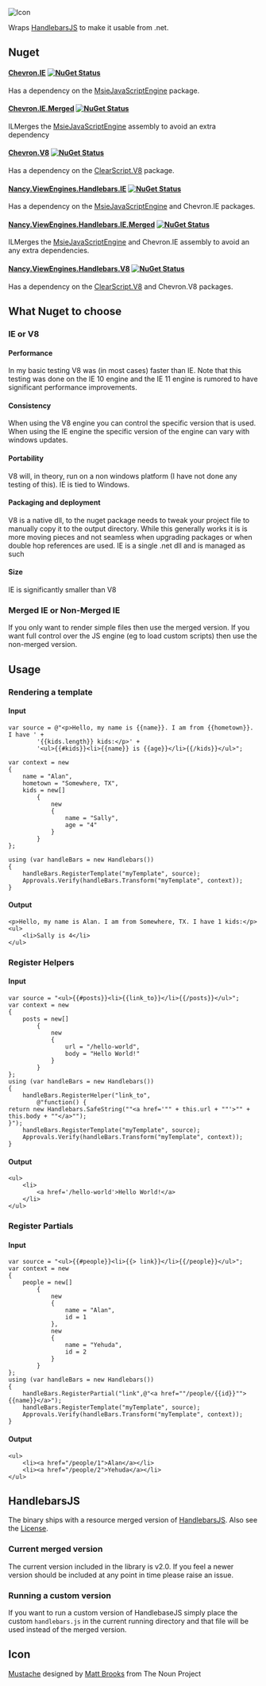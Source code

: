 ![Icon](https://raw.github.com/SimonCropp/Chevron/master/Icons/package_icon.png)

Wraps [HandlebarsJS](http://handlebarsjs.com/) to make it usable from .net.

## Nuget

#### [Chevron.IE](http://nuget.org/packages/Chevron.IE)  [![NuGet Status](http://img.shields.io/nuget/v/Chevron.IE.svg?style=flat)](https://www.nuget.org/packages/Chevron.IE/)

Has a dependency on the [MsieJavaScriptEngine](http://www.nuget.org/packages/MsieJavaScriptEngine) package. 

#### [Chevron.IE.Merged](http://nuget.org/packages/Chevron.IE.Merged)  [![NuGet Status](http://img.shields.io/nuget/v/Chevron.IE.Merged.svg?style=flat)](https://www.nuget.org/packages/Chevron.IE.Merged/)

ILMerges the [MsieJavaScriptEngine](http://www.nuget.org/packages/MsieJavaScriptEngine) assembly to avoid an extra dependency 

#### [Chevron.V8](http://nuget.org/packages/Chevron.V8)  [![NuGet Status](http://img.shields.io/nuget/v/Chevron.V8.svg?style=flat)](https://www.nuget.org/packages/Chevron.V8/)

Has a dependency on the [ClearScript.V8](http://www.nuget.org/packages/ClearScript.V8) package. 

#### [Nancy.ViewEngines.Handlebars.IE](http://nuget.org/packages/Nancy.ViewEngines.Handlebars.IE)  [![NuGet Status](http://img.shields.io/nuget/v/Nancy.ViewEngines.Handlebars.IE.svg?style=flat)](https://www.nuget.org/packages/Nancy.ViewEngines.Handlebars.IE/)

Has a dependency on the [MsieJavaScriptEngine](http://www.nuget.org/packages/MsieJavaScriptEngine) and Chevron.IE packages. 

#### [Nancy.ViewEngines.Handlebars.IE.Merged](http://nuget.org/packages/Nancy.ViewEngines.Handlebars.IE.Merged)  [![NuGet Status](http://img.shields.io/nuget/v/Nancy.ViewEngines.Handlebars.IE.Merged.svg?style=flat)](https://www.nuget.org/packages/Nancy.ViewEngines.Handlebars.IE.Merged/)

ILMerges the [MsieJavaScriptEngine](http://www.nuget.org/packages/MsieJavaScriptEngine) and Chevron.IE assembly to avoid an any extra dependencies. 

#### [Nancy.ViewEngines.Handlebars.V8](http://nuget.org/packages/Nancy.ViewEngines.Handlebars.V8)  [![NuGet Status](http://img.shields.io/nuget/v/Nancy.ViewEngines.Handlebars.V8.svg?style=flat)](https://www.nuget.org/packages/Nancy.ViewEngines.Handlebars.V8/)

Has a dependency on the [ClearScript.V8](http://www.nuget.org/packages/ClearScript.V8) and Chevron.V8 packages. 

## What Nuget to choose

### IE or V8

#### Performance

In my basic testing V8 was (in most cases) faster than IE. Note that this testing was done on the IE 10 engine and the IE 11 engine is rumored to have significant performance improvements.

#### Consistency

When using the V8 engine you can control the specific version that is used. When using the IE engine the specific version of the engine can vary with windows updates. 

#### Portability

V8 will, in theory, run on a non windows platform (I have not done any testing of this). IE is tied to Windows.

#### Packaging and deployment

V8 is a native dll, to the nuget package needs to tweak your project file to manually copy it to the output directory. While this generally works it is is more moving pieces and not seamless when upgrading packages or when double hop references are used. IE is a single .net dll and is managed as such

#### Size

IE is significantly smaller than V8

### Merged IE or Non-Merged IE

If you only want to render simple files then use the merged version. If you want full control over the JS engine (eg to load custom scripts) then use the non-merged version.

## Usage

### Rendering a template

#### Input
```
var source = @"<p>Hello, my name is {{name}}. I am from {{hometown}}. I have ' +
        '{{kids.length}} kids:</p>' +
        '<ul>{{#kids}}<li>{{name}} is {{age}}</li>{{/kids}}</ul>";

var context = new
{
    name = "Alan",
    hometown = "Somewhere, TX",
    kids = new[]
        {
            new
            {
                name = "Sally",
                age = "4"
            }
        }
};

using (var handleBars = new Handlebars())
{
    handleBars.RegisterTemplate("myTemplate", source);
    Approvals.Verify(handleBars.Transform("myTemplate", context));
}
```

#### Output
```
<p>Hello, my name is Alan. I am from Somewhere, TX. I have 1 kids:</p>
<ul>
	<li>Sally is 4</li>
</ul>
```

### Register Helpers

#### Input
```
var source = "<ul>{{#posts}}<li>{{link_to}}</li>{{/posts}}</ul>";
var context = new
{
    posts = new[]
        {
            new
            {
                url = "/hello-world",
                body = "Hello World!"
            }
        }
};
using (var handleBars = new Handlebars())
{
    handleBars.RegisterHelper("link_to",
        @"function() {
return new Handlebars.SafeString(""<a href='"" + this.url + ""'>"" + this.body + ""</a>"");
}");
    handleBars.RegisterTemplate("myTemplate", source);
    Approvals.Verify(handleBars.Transform("myTemplate", context));
}
```
#### Output
```
<ul>
	<li>
		<a href='/hello-world'>Hello World!</a>
	</li>
</ul>
```

### Register Partials

#### Input
```
var source = "<ul>{{#people}}<li>{{> link}}</li>{{/people}}</ul>";
var context = new
{
    people = new[]
        {
            new
            {
                name = "Alan",
                id = 1
            },
            new
            {
                name = "Yehuda",
                id = 2
            }
        }
};
using (var handleBars = new Handlebars())
{
    handleBars.RegisterPartial("link",@"<a href=""/people/{{id}}"">{{name}}</a>");
    handleBars.RegisterTemplate("myTemplate", source);
    Approvals.Verify(handleBars.Transform("myTemplate", context));
}
```
#### Output
```
<ul>
	<li><a href="/people/1">Alan</a></li>
	<li><a href="/people/2">Yehuda</a></li>
</ul>
```

## HandlebarsJS

The binary ships with a resource merged version of [HandlebarsJS](http://handlebarsjs.com/). Also see the [License]( https://github.com/wycats/handlebars.js/blob/master/LICENSE).

### Current merged version

The current version included in the library is v2.0. If you feel a newer version should be included at any point in time please raise an issue.

### Running a custom version

If you want to run a custom version of HandlebaseJS simply place the custom `handlebars.js` in the current running directory and that file will be used instead of the merged version. 

## Icon 

<a href="http://thenounproject.com/term/mustache/19592/" target="_blank">Mustache</a> designed by <a href="http://thenounproject.com/Mattebrooks/" target="_blank">Matt Brooks</a> from The Noun Project
